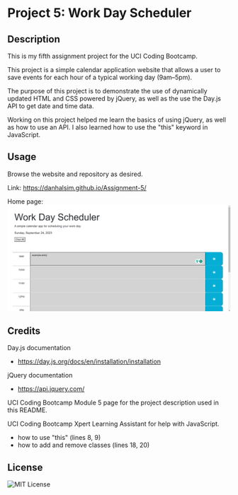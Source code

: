 # Project 5: Work Day Scheduler

## Description

This is my fifth assignment project for the UCI Coding Bootcamp.

This project is a simple calendar application website that allows a user to save events for each hour of a typical working day (9am–5pm).

The purpose of this project is to demonstrate the use of dynamically updated HTML and CSS powered by jQuery, as well as the use the Day.js API to get date and time data.

Working on this project helped me learn the basics of using jQuery, as well as how to use an API. I also learned how to use the "this" keyword in JavaScript.

## Usage

Browse the website and repository as desired.

Link: https://danhalsim.github.io/Assignment-5/

Home page:
![Home page](assets/project%205%20screenshot%20home%20page.png)

## Credits

Day.js documentation
- https://day.js.org/docs/en/installation/installation

jQuery documentation
- https://api.jquery.com/

UCI Coding Bootcamp Module 5 page for the project description used in this README.

UCI Coding Bootcamp Xpert Learning Assistant for help with JavaScript.
- how to use "this" (lines 8, 9)
- how to add and remove classes (lines 18, 20)

## License

![MIT License](LICENSE)
